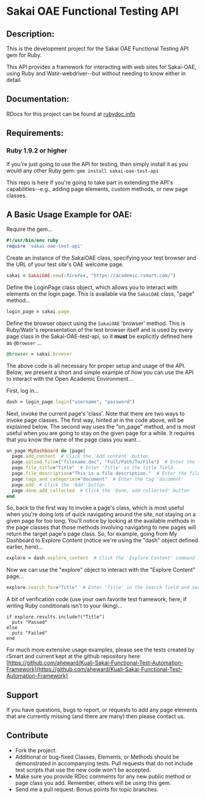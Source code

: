 # Sakai OAE Functional Testing API

## Description:

This is the development project for the Sakai OAE Functional Testing API gem for Ruby.

This API provides a framework for interacting with web sites for Sakai-OAE, using
Ruby and Watir-webdriver--but without needing to know either in detail.

## Documentation:

RDocs for this project can be found at [rubydoc.info](http://rubydoc.info/gems/sakai-oae-test-api)

## Requirements:

### Ruby 1.9.2 or higher

If you're just going to use the API for testing, then simply install it as you would any other Ruby gem: `gem install sakai-oae-test-api`

This repo is here if you're going to take part in extending the API's capabilities--e.g., adding page elements, custom methods, or new page classes.

## A Basic Usage Example for OAE:

Require the gem...
````ruby
#!/usr/bin/env ruby
require 'sakai-oae-test-api'
````

Create an instance of the SakaiOAE class, specifying your test browser and the URL of your test site's OAE welcome page.
````ruby
sakai = SakaiOAE.new(:firefox, "https://academic.rsmart.com/")
````

Define the LoginPage class object, which allows you to interact with elements on the login page. This is available via the `SakaiOAE` class, "page" method...
````ruby
login_page = sakai.page
````

Define the browser object using the `SakaiOAE` 'browser' method. This is Ruby/Watir's representation of the test browser itself and is used by every page class in the Sakai-OAE-test-api, so it **must** be explicitly defined here as `@browser` ...
````ruby
@browser = sakai.browser
````

The above code is all necessary for proper setup and usage of the API. Below, we present a short and simple example of how you can use the API to interact with the Open Academic Environment...

First, log in...
````ruby
dash = login_page.login("username", "password")
````

Next, invoke the current page's 'class'. Note that there are two ways to invoke page classes. The first way, hinted at in the code above, will be explained below. The second way uses the "on_page" method, and is most useful when you are going to stay on the given page for a while. It requires that you know the name of the page class you want...
````ruby
on_page MyDashboard do |page|
  page.add_content  # Click the 'Add content' button
  page.upload_file=("filename.doc", "Full/Path/To/File")  # Enter the filename and full path. The path value is an optional parameter (but recommended)
  page.file_title="Title"  # Enter 'Title' in the title field.
  page.file_description="This is a file description."  # Enter the file description.
  page.tags_and_categories="document"  # Enter the tag 'document'
  page.add  # Click the 'Add' button
  page.done_add_collected  # Click the 'Done, add collected' button
end
````

So, back to the first way to invoke a page's class, which is most useful when you're doing lots of quick navigating around the site, not staying on a given page for too long. You'll notice by looking at the available methods in the page classes that those methods involving navigating to new pages will return the target page's page class. So, for example, going from My Dashboard to Explore Content (notice we're using the "dash" object defined earlier, here)...
````ruby
explore = dash.explore_content  # Click the 'Explore Content' command in the drop-down menu
````

Now we can use the "explore" object to interact with the "Explore Content" page...
````ruby
explore.search_for="Title"  # Enter 'Title' in the Search field and search
````

A bit of verification code (use your own favorite test framework, here, if writing Ruby conditionals isn't to your liking)...
````
if explore.results.include?("Title")
  puts "Passed"
else
  puts "Failed"
end
````

For much more extensive usage examples, please see the tests created by rSmart and current kept at the github repository here:
[https://github.com/aheward/Kuali-Sakai-Functional-Test-Automation-Framework](https://github.com/aheward/Kuali-Sakai-Functional-Test-Automation-Framework)

## Support

If you have questions, bugs to report, or requests to add any page elements that are currently missing (and there are many) then please contact us.

## Contribute

* Fork the project.
* Additional or bug-fixed Classes, Elements, or Methods should be demonstrated in accompanying tests. Pull requests that do not include test scripts that use the new code won't be accepted.
* Make sure you provide RDoc comments for any new public method or page class you add. Remember, others will be using this gem.
* Send me a pull request. Bonus points for topic branches.

